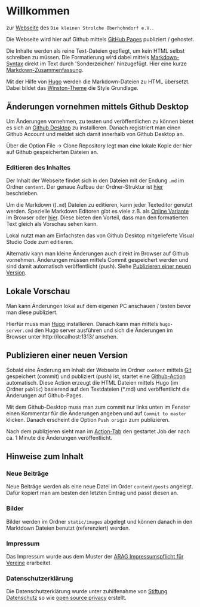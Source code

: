 


# Willkommen

zur [Webseite](https://kleinen-strolche-oberhohndorf.github.io/) des `Die kleinen Strolche Oberhohndorf e.V.`.

Die Webseite wird hier auf Github mittels [GitHub Pages](https://pages.github.com/) publiziert / gehostet.

Die Inhalte werden als reine Text-Dateien gepflegt, um kein HTML selbst schreiben zu müssen.
Die Formatierung wird dabei mittels [Markdown-Syntax](https://www.markdownguide.org/getting-started/)
direkt im Text durch 'Sonderzeichen' hinzugefügt.
Hier eine kurze [Markdown-Zusammenfassung](https://www.markdownguide.org/cheat-sheet/).

Mit der Hilfe von [Hugo](https://gohugo.io/documentation/) werden die Markdown-Dateien zu HTML übersetzt.
Dabei bildet das [Winston-Theme](https://themes.gohugo.io/themes/hugo-winston-theme/) die Style Grundlage.

## Änderungen vornehmen mittels Github Desktop

Um Änderungen vornehmen, zu testen und veröffentlichen zu können bietet es sich an [Github Desktop](https://docs.github.com/en/desktop/overview/getting-started-with-github-desktop) zu installieren. Danach registriert man einen Github Account und meldet sich damit innerhalb
von Github Desktop an. 

Über die Option File -> Clone Repository legt man eine lokale Kopie der hier auf Github gespeicherten Dateien an.

### Editieren des Inhaltes

Der Inhalt der Webseite findet sich in den Dateien mit der Endung `.md` im Ordner `content`.
Der genaue Aufbau der Ordner-Struktur ist [hier](https://gohugo.io/content-management/organization/#organization-of-content-source) beschrieben.

Um die Markdown ()`.md`) Dateien zu editieren, kann jeder Texteditor genutzt werden. Spezielle Markdown Editoren gibt
es viele z.B. als [Online Variante](https://dillinger.io/) im Browser oder [hier](https://github.com/marktext/marktext).
Diese bieten den Vorteil, dass man den formatierten Text gleich als Vorschau sehen kann.

Lokal nutzt man am Einfachsten das von Github Desktop mitgelieferte Visual Studio Code zum editieren.  

Alternativ kann man kleine Änderungen auch direkt im Browser auf Github vornehmen. Änderungen müssen mittels Commit gespeichert werden und sind damit automatisch veröffentlicht (push). Siehe [Publizieren einer neuen Version](#publizieren-einer-neuen-version).

## Lokale Vorschau

Man kann Änderungen lokal auf dem eigenen PC anschauen / testen bevor man diese publiziert.

Hierfür muss man [Hugo](https://gohugo.io/installation/) installieren. Danach kann man mittels `hugo-server.cmd` den
Hugo server ausführen und sich die Änderungen im Browser unter http://localhost:1313/ ansehen.

## Publizieren einer neuen Version

Sobald eine Änderung am Inhalt der Webseite im Ordner `content`
mittels [Git](https://www.w3schools.com/git/default.asp) gespeichert (commit) und publiziert (push) ist,
startet eine [Github-Action](https://docs.github.com/en/actions) automatisch.
Diese Action erzeugt die HTML Dateien mittels Hugo (im Ordner `public`) basierend auf den Textdateien (*.md)
und veröffentlicht die Änderungen auf Github-Pages. 

Mit dem Github-Desktop muss man zum commit nur links unten im Fenster einen Kommentar für die Änderungen 
angeben und auf `Commit to master` klicken. Danach erscheint die Option `Push origin` zum publizieren.

Nach dem publizieren sieht man im [Action-Tab](https://github.com/kleinen-Strolche-Oberhohndorf/kleinen-Strolche-Oberhohndorf.github.io/actions) den gestartet Job der nach ca. 1 Minute die Änderungen veröffentlicht.

## Hinweise zum Inhalt

### Neue Beiträge

Neue Beiträge werden als eine neue Datei im Order `content/posts` angelegt. Dafür kopiert man am besten den letzten Eintrag und passt diesen an. 

### Bilder 

Bilder werden im Ordner `static/images` abgelegt und können danach in den Marktdown Dateien benutzt (referenziert) werden.

### Impressum

Das Impressum wurde aus dem Muster der [ARAG Impressumspflicht für Vereine](https://www.arag.de/vereinsversicherung/sicheres-impressum-fuer-vereine/) erarbeitet.

### Datenschutzerklärung

Die Datenschutzerklärung wurde unter zuhilfenahme von [Stiftung Datenschutz](https://stiftungdatenschutz.org)
so wie [open source privacy](https://opr.vc/) erstellt.

